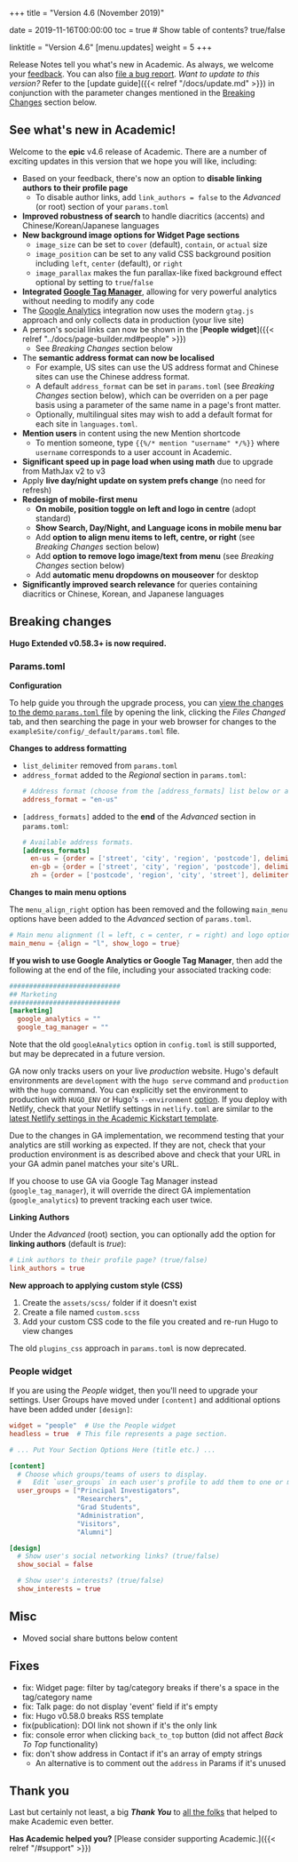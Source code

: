 +++
title = "Version 4.6 (November 2019)"

date = 2019-11-16T00:00:00
toc = true  # Show table of contents? true/false

linktitle = "Version 4.6"
[menu.updates]
  weight = 5
+++

Release Notes tell you what's new in Academic. As always, we welcome your [feedback](https://github.com/gcushen/hugo-academic/issues). You can also [file a bug report](https://github.com/gcushen/hugo-academic/issues). *Want to update to this version?* Refer to the [update guide]({{< relref "/docs/update.md" >}}) in conjunction with the parameter changes mentioned in the [Breaking Changes](#breaking-changes) section below.

## See what's new in Academic!

Welcome to the **epic** v4.6 release of Academic. There are a number of exciting updates in this version that we hope you will like, including:

- Based on your feedback, there's now an option to **disable linking authors to their profile page**
  - To disable author links, add `link_authors = false` to the _Advanced_ (or root) section of your `params.toml`
- **Improved robustness of search** to handle diacritics (accents) and Chinese/Korean/Japanese languages
- **New background image options for Widget Page sections**
  - `image_size` can be set to `cover` (default), `contain`, or `actual` size
  - `image_position` can be set to any valid CSS background position including `left`, `center` (default), or `right`
  - `image_parallax` makes the fun parallax-like fixed background effect optional by setting to `true`/`false`
- **Integrated [Google Tag Manager](https://tagmanager.google.com)**, allowing for very powerful analytics without needing to modify any code
- The [Google Analytics](https://analytics.google.com) integration now uses the modern `gtag.js` approach and only collects data in production (your live site)
- A person's social links can now be shown in the [**People widget**]({{< relref "../docs/page-builder.md#people" >}})
  - See _Breaking Changes_ section below
- The **semantic address format can now be localised**
  - For example, US sites can use the US address format and Chinese sites can use the Chinese address format.
  - A default `address_format` can be set in `params.toml` (see *Breaking Changes* section below), which can be overriden on a per page basis using a parameter of the same name in a page's front matter.
  - Optionally, multilingual sites may wish to add a default format for each site in `languages.toml`.
- **Mention users** in content using the new Mention shortcode
  - To mention someone, type `{{%/* mention "username" */%}}` where `username` corresponds to a user account in Academic.
- **Significant speed up in page load when using math** due to upgrade from MathJax v2 to v3
- Apply **live day/night update on system prefs change** (no need for refresh)
- **Redesign of mobile-first menu**
  - **On mobile, position toggle on left and logo in centre** (adopt standard)
  - **Show Search, Day/Night, and Language icons in mobile menu bar**
  - Add **option to align menu items to left, centre, or right** (see *Breaking Changes* section below)
  - Add **option to remove logo image/text from menu** (see *Breaking Changes* section below)
  - Add **automatic menu dropdowns on mouseover** for desktop
- **Significantly improved search relevance** for queries containing diacritics or Chinese, Korean, and Japanese languages

## Breaking changes

**Hugo Extended v0.58.3+ is now required.**

### Params.toml

**Configuration**

To help guide you through the upgrade process, you can [view the changes to the demo `params.toml` file](https://github.com/gcushen/hugo-academic/compare/v4.5.0...v4.6.0#diff-8b291e059fa3d9923251f60f22e0ef49) by opening the link, clicking the *Files Changed* tab, and then searching the page in your web browser for changes to the `exampleSite/config/_default/params.toml` file.

**Changes to address formatting**

- `list_delimiter` removed from `params.toml`
- `address_format` added to the *Regional* section in `params.toml`:
    ```toml
    # Address format (choose from the [address_formats] list below or add you own to the list).
    address_format = "en-us"
    ```
- `[address_formats]` added to the **end** of the *Advanced* section in `params.toml`:
    ```toml
    # Available address formats.
    [address_formats]
      en-us = {order = ['street', 'city', 'region', 'postcode'], delimiters = [', ', ', ', ' ', '']}
      en-gb = {order = ['street', 'city', 'region', 'postcode'], delimiters = [', ', ', ', ', ', '']}
      zh = {order = ['postcode', 'region', 'city', 'street'], delimiters = [' ', ' ', ' ', '']}
    ```

**Changes to main menu options**

The `menu_align_right` option has been removed and the following `main_menu` options have been added to the *Advanced* section of `params.toml`.

```toml
# Main menu alignment (l = left, c = center, r = right) and logo options.
main_menu = {align = "l", show_logo = true}
```

**If you wish to use Google Analytics or Google Tag Manager**, then add the following at the end of the file, including your associated tracking code:

```toml
############################
## Marketing
############################
[marketing]
  google_analytics = ""
  google_tag_manager = ""
```

Note that the old `googleAnalytics` option in `config.toml` is still supported, but may be deprecated in a future version.

GA now only tracks users on your live _production_ website. Hugo's default environments are `development` with the `hugo serve` command and `production` with the `hugo` command. You can explicitly set the environment to production with `HUGO_ENV` or Hugo's `--environment` [option](https://gohugo.io/commands/hugo_env/#readout). If you deploy with Netlify, check that your Netlify settings in `netlify.toml` are similar to the [latest Netlify settings in the Academic Kickstart template](https://github.com/sourcethemes/academic-kickstart/blob/master/netlify.toml).

Due to the changes in GA implementation, we recommend testing that your analytics are still working as expected. If they are not, check that your production environment is as described above and check that your URL in your GA admin panel matches your site's URL.

If you choose to use GA via Google Tag Manager instead (`google_tag_manager`), it will override the direct GA implementation (`google_analytics`) to prevent tracking each user twice.

**Linking Authors**

Under the _Advanced_ (root) section, you can optionally add the option for **linking authors** (default is _true_):

```toml
# Link authors to their profile page? (true/false)
link_authors = true
```

**New approach to applying custom style (CSS)**

1. Create the `assets/scss/` folder if it doesn't exist
2. Create a file named `custom.scss`
3. Add your custom CSS code to the file you created and re-run Hugo to view changes

The old `plugins_css` approach in `params.toml` is now deprecated.

### People widget

If you are using the _People_ widget, then you'll need to upgrade your settings. User Groups have moved under `[content]` and additional options have been added under `[design]`:

```toml
widget = "people"  # Use the People widget
headless = true  # This file represents a page section.

# ... Put Your Section Options Here (title etc.) ...

[content]
  # Choose which groups/teams of users to display.
  #   Edit `user_groups` in each user's profile to add them to one or more of these groups.
  user_groups = ["Principal Investigators",
                 "Researchers",
                 "Grad Students",
                 "Administration",
                 "Visitors",
                 "Alumni"]

[design]
  # Show user's social networking links? (true/false)
  show_social = false

  # Show user's interests? (true/false)
  show_interests = true
```

## Misc

- Moved social share buttons below content

## Fixes

- fix: Widget page: filter by tag/category breaks if there's a space in the tag/category name
- fix: Talk page: do not display 'event' field if it's empty
- fix: Hugo v0.58.0 breaks RSS template
- fix(publication): DOI link not shown if it's the only link
- fix: console error when clicking `back_to_top` button (did not affect _Back To Top_ functionality)
- fix: don't show address in Contact if it's an array of empty strings
  - An alternative is to comment out the `address` in Params if it's unused
  
## Thank you

Last but certainly not least, a big **_Thank You_** to [all the folks](https://github.com/gcushen/hugo-academic/graphs/contributors) that helped to make Academic even better.

**Has Academic helped you?** [Please consider supporting Academic.]({{< relref "/#support" >}})
